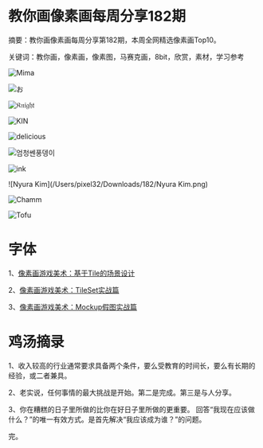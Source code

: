 # 教你画像素画每周分享182期

摘要：教你画像素画每周分享第182期，本周全网精选像素画Top10。

关键词：教你画，像素画，像素图，马赛克画，8bit，欣赏，素材，学习参考

![Mima](/Users/pixel32/Downloads/182/Mima.png)

![お](/Users/pixel32/Downloads/182/お.png)

![𝔎𝔫𝔦𝔤𝔥𝔱](/Users/pixel32/Downloads/182/𝔎𝔫𝔦𝔤𝔥𝔱.png)

![KIN](/Users/pixel32/Downloads/182/KIN.png)

![delicious](/Users/pixel32/Downloads/182/delicious.png)

![엄청쎈풍뎅이](/Users/pixel32/Downloads/182/엄청쎈풍뎅이.png)

![ink](/Users/pixel32/Downloads/182/ink.png)

![Nyura Kim](/Users/pixel32/Downloads/182/Nyura Kim.png)

![Chamm](/Users/pixel32/Downloads/182/Chamm.png)

![Tofu](/Users/pixel32/Downloads/182/Tofu.png)

# 字体

1、[像素画游戏美术：基于Tile的场景设计](https://mp.weixin.qq.com/s/V1Ep882znRMI5mR5QMFlzw)

2、[像素画游戏美术：TileSet实战篇](https://mp.weixin.qq.com/s/wwg0nQgfaBVxso7e9Px6-w)

3、[像素画游戏美术：Mockup假图实战篇](https://mp.weixin.qq.com/s/PCjbX2QOxB9cusvvL3L6pg)

# 鸡汤摘录

1、收入较高的行业通常要求具备两个条件，要么受教育的时间长，要么有长期的经验，或二者兼具。

2、老实说，任何事情的最大挑战是开始。第二是完成。第三是与人分享。

3、你在糟糕的日子里所做的比你在好日子里所做的更重要。 回答“我现在应该做什么？”的唯一有效方式。是首先解决“我应该成为谁？”的问题。

完。
